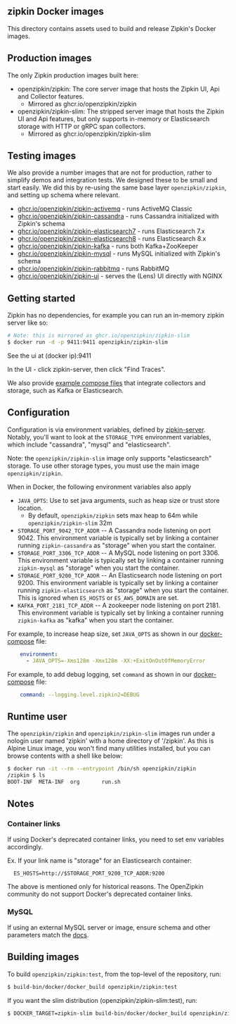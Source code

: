 ## zipkin Docker images
This directory contains assets used to build and release Zipkin's Docker images.

## Production images
The only Zipkin production images built here:
* openzipkin/zipkin: The core server image that hosts the Zipkin UI, Api and Collector features.
  * Mirrored as ghcr.io/openzipkin/zipkin
* openzipkin/zipkin-slim: The stripped server image that hosts the Zipkin UI and Api features, but only supports in-memory or Elasticsearch storage with HTTP or gRPC span collectors.
  * Mirrored as ghcr.io/openzipkin/zipkin-slim

## Testing images

We also provide a number images that are not for production, rather to simplify demos and
integration tests. We designed these to be small and start easily. We did this by re-using the same
base layer `openzipkin/zipkin`, and setting up schema where relevant.

* [ghcr.io/openzipkin/zipkin-activemq](test-images/zipkin-activemq/README.md) - runs ActiveMQ Classic
* [ghcr.io/openzipkin/zipkin-cassandra](test-images/zipkin-cassandra/README.md) - runs Cassandra initialized with Zipkin's schema
* [ghcr.io/openzipkin/zipkin-elasticsearch7](test-images/zipkin-elasticsearch7/README.md) - runs Elasticsearch 7.x
* [ghcr.io/openzipkin/zipkin-elasticsearch8](test-images/zipkin-elasticsearch8/README.md) - runs Elasticsearch 8.x
* [ghcr.io/openzipkin/zipkin-kafka](test-images/zipkin-kafka/README.md) - runs both Kafka+ZooKeeper
* [ghcr.io/openzipkin/zipkin-mysql](test-images/zipkin-mysql/README.md) - runs MySQL initialized with Zipkin's schema
* [ghcr.io/openzipkin/zipkin-rabbitmq](test-images/zipkin-rabbitmq/README.md) - runs RabbitMQ
* [ghcr.io/openzipkin/zipkin-ui](test-images/zipkin-ui/README.md) - serves the (Lens) UI directly with NGINX

## Getting started

Zipkin has no dependencies, for example you can run an in-memory zipkin server like so:

```bash
# Note: this is mirrored as ghcr.io/openzipkin/zipkin-slim
$ docker run -d -p 9411:9411 openzipkin/zipkin-slim
```

See the ui at (docker ip):9411

In the UI - click zipkin-server, then click "Find Traces".

We also provide [example compose files](examples/README.md) that integrate collectors and storage,
such as Kafka or Elasticsearch.

## Configuration
Configuration is via environment variables, defined by [zipkin-server](https://github.com/openzipkin/zipkin/blob/master/zipkin-server/README.md). Notably, you'll want to look at the `STORAGE_TYPE` environment variables, which
include "cassandra", "mysql" and "elasticsearch".

Note: the `openzipkin/zipkin-slim` image only supports "elasticsearch" storage. To use other storage types, you must use the main image `openzipkin/zipkin`.

When in Docker, the following environment variables also apply

* `JAVA_OPTS`: Use to set java arguments, such as heap size or trust store location.
  * By default, `openzipkin/zipkin` sets max heap to 64m while `openzipkin/zipkin-slim` 32m
* `STORAGE_PORT_9042_TCP_ADDR` -- A Cassandra node listening on port 9042. This
  environment variable is typically set by linking a container running
  `zipkin-cassandra` as "storage" when you start the container.
* `STORAGE_PORT_3306_TCP_ADDR` -- A MySQL node listening on port 3306. This
  environment variable is typically set by linking a container running
  `zipkin-mysql` as "storage" when you start the container.
* `STORAGE_PORT_9200_TCP_ADDR` -- An Elasticsearch node listening on port 9200. This
  environment variable is typically set by linking a container running
  `zipkin-elasticsearch` as "storage" when you start the container. This is ignored
  when `ES_HOSTS` or `ES_AWS_DOMAIN` are set.
* `KAFKA_PORT_2181_TCP_ADDR` -- A zookeeper node listening on port 2181. This
  environment variable is typically set by linking a container running
  `zipkin-kafka` as "kafka" when you start the container.

For example, to increase heap size, set `JAVA_OPTS` as shown in our [docker-compose](examples/docker-compose.yml) file:
```yaml
    environment:
      - JAVA_OPTS=-Xms128m -Xmx128m -XX:+ExitOnOutOfMemoryError
```

For example, to add debug logging, set `command` as shown in our [docker-compose](examples/docker-compose.yml) file:
```yaml
    command: --logging.level.zipkin2=DEBUG
```

## Runtime user
The `openzipkin/zipkin` and `openzipkin/zipkin-slim` images run under a nologin
user named 'zipkin' with a home directory of '/zipkin'. As this is Alpine Linux
image, you won't find many utilities installed, but you can browse contents
with a shell like below:

```bash
$ docker run -it --rm --entrypoint /bin/sh openzipkin/zipkin
/zipkin $ ls
BOOT-INF  META-INF  org       run.sh
```

## Notes

### Container links
If using Docker's deprecated container links, you need to set env variables
accordingly.

Ex. If your link name is "storage" for an Elasticsearch container:
```
  ES_HOSTS=http://$STORAGE_PORT_9200_TCP_ADDR:9200
```

The above is mentioned only for historical reasons. The OpenZipkin community
do not support Docker's deprecated container links.

### MySQL
If using an external MySQL server or image, ensure schema and other parameters match the [docs](https://github.com/openzipkin/zipkin/tree/master/zipkin-storage/mysql-v1#applying-the-schema).

## Building images

To build `openzipkin/zipkin:test`, from the top-level of the repository, run:
```bash
$ build-bin/docker/docker_build openzipkin/zipkin:test
```

If you want the slim distribution (openzipkin/zipkin-slim:test), run:
```bash
$ DOCKER_TARGET=zipkin-slim build-bin/docker/docker_build openzipkin/zipkin-slim:test
```
